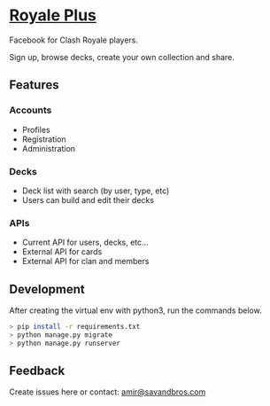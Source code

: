 # [Royale Plus](http://royplus.herokuapp.com)

Facebook for Clash Royale players.

Sign up, browse decks, create your own collection and share.

## Features

### Accounts

- Profiles
- Registration
- Administration

### Decks

- Deck list with search (by user, type, etc)
- Users can build and edit their decks

### APIs

- Current API for users, decks, etc...
- External API for cards
- External API for clan and members

## Development

After creating the virtual env with python3, run the commands below.

```bash
> pip install -r requirements.txt
> python manage.py migrate
> python manage.py runserver
```

## Feedback

Create issues here or contact: amir@savandbros.com
